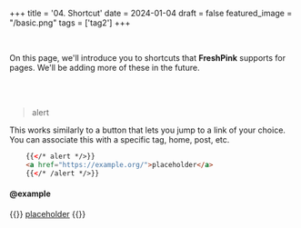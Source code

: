 +++
title = '04. Shortcut'
date = 2024-01-04
draft = false
featured_image = "/basic.png"
tags = ['tag2']
+++

<br>

On this page, we'll introduce you to shortcuts that **FreshPink** supports for pages. We'll be adding more of these in the future.

<br>
<br>

> alert

This works similarly to a button that lets you jump to a link of your choice. You can associate this with a specific tag, home, post, etc.

``` html
	{{</* alert */>}}
	<a href="https://example.org/">placeholder</a>
	{{</* /alert */>}}
```
#### @example
{{<alert>}}
<a href="https://example.org/">placeholder</a>
{{</alert>}}


<br>
<br>

